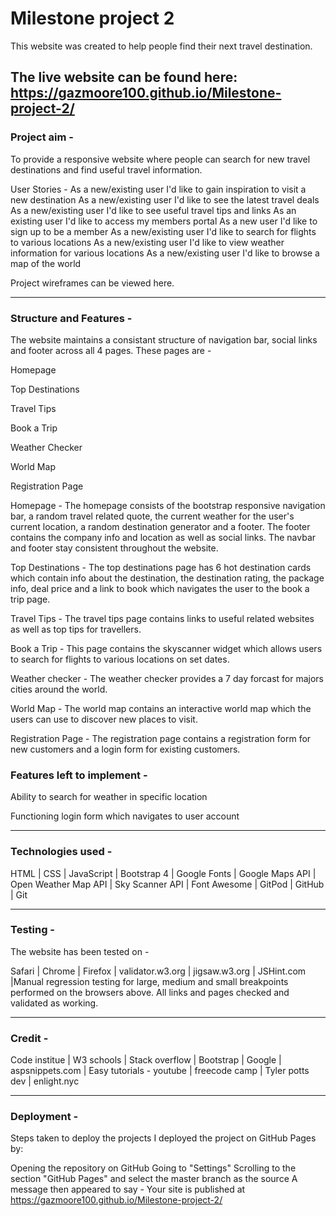 # Milestone project 2  

This website was created to help people find their next travel destination.

## The live website can be found here: https://gazmoore100.github.io/Milestone-project-2/

### Project aim -  

To provide a responsive website where people can search for new travel destinations and find useful travel information. 

User Stories -
As a new/existing user I'd like to gain inspiration to visit a new destination
As a new/existing user I'd like to see the latest travel deals
As a new/existing user I'd like to see useful travel tips and links
As an existing user I'd like to access my members portal
As a new user I'd like to sign up to be a member
As a new/existing user I'd like to search for flights to various locations
As a new/existing user I'd like to view weather information for various locations
As a new/existing user I'd like to browse a map of the world

Project wireframes can be viewed here.

* * * * *

### Structure and Features -
The website maintains a consistant structure of navigation bar, social links and footer across all 4 pages. These pages are -

Homepage

Top Destinations

Travel Tips

Book a Trip

Weather Checker

World Map

Registration Page

Homepage -
The homepage consists of the bootstrap responsive navigation bar, a random travel related quote, the current weather for
the user's current location, a random destination generator and a footer. The footer contains the company info and location
as well as social links. The navbar and footer stay consistent throughout the website.

Top Destinations -
The top destinations page has 6 hot destination cards which contain info about the destination, the destination rating, 
the package info, deal price and a link to book which navigates the user to the book a trip page.

Travel Tips -
The travel tips page contains links to useful related websites as well as top tips for travellers.

Book a Trip -
This page contains the skyscanner widget which allows users to search for flights to various locations on set dates.

Weather checker - 
The weather checker provides a 7 day forcast for majors cities around the world.

World Map - 
The world map contains an interactive world map which the users can use to discover new places to visit.

Registration Page - 
The registration page contains a registration form for new customers and a login form for existing customers.

### Features left to implement -

Ability to search for weather in specific location

Functioning login form which navigates to user account

* * * * *

### Technologies used -

HTML | CSS | JavaScript | Bootstrap 4 | Google Fonts | Google Maps API | Open Weather Map API | Sky Scanner API
| Font Awesome | GitPod | GitHub | Git

* * * * *

### Testing -

The website has been tested on -

Safari | Chrome | Firefox | validator.w3.org | jigsaw.w3.org | JSHint.com |Manual regression testing for large, medium and small breakpoints performed on the browsers above. All links and pages checked and validated as working.

* * * * *

### Credit -

Code institue | W3 schools | Stack overflow | Bootstrap | Google | aspsnippets.com | Easy tutorials - youtube |
freecode camp | Tyler potts dev | enlight.nyc

* * * * *

### Deployment - 

Steps taken to deploy the projects
I deployed the project on GitHub Pages by:

Opening the repository on GitHub
Going to "Settings"
Scrolling to the section "GitHub Pages" and select the master branch as the source
A message then appeared to say - Your site is published at https://gazmoore100.github.io/Milestone-project-2/
